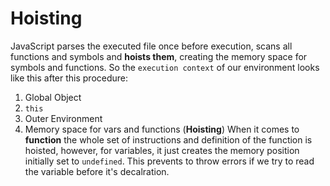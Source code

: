 # Hoisting

JavaScript parses the executed file once before execution, scans all functions and symbols and **hoists them**, creating the memory space for symbols and functions. So the `execution context` of our environment looks like this after this procedure:
1. Global Object
1. `this`
1. Outer Environment
1. Memory space for vars and functions (**Hoisting**)
When it comes to **function** the whole set of instructions and definition of the function is hoisted, however, for variables, it just creates the memory position initially set to `undefined`. This prevents to throw errors if we try to read the variable before it's decalration.